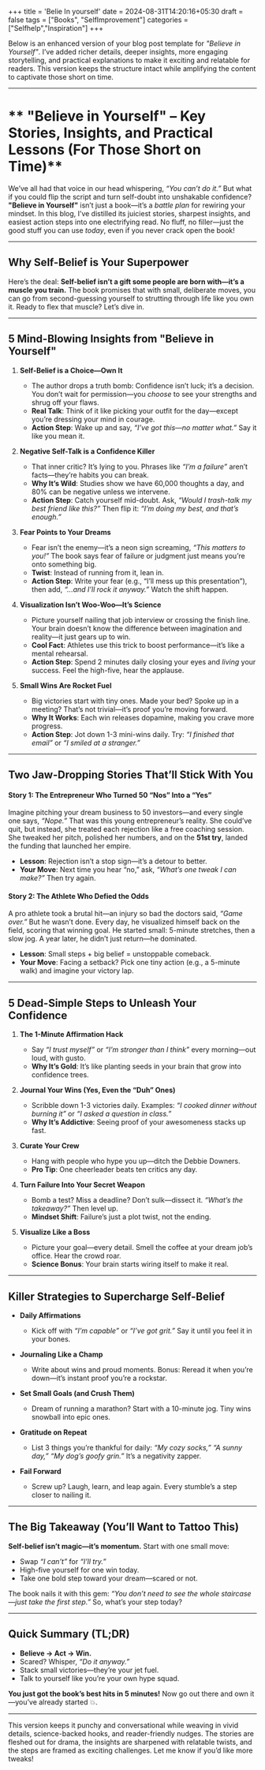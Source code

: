 +++
title = 'Belie In yourself'
date = 2024-08-31T14:20:16+05:30
draft = false
tags = ["Books", "SelfImprovement"]
categories = ["Selfhelp","Inspiration"]
+++

Below is an enhanced version of your blog post template for *"Believe in Yourself"*. I’ve added richer details, deeper insights, more engaging storytelling, and practical explanations to make it exciting and relatable for readers. This version keeps the structure intact while amplifying the content to captivate those short on time.

---

# ** "Believe in Yourself" – Key Stories, Insights, and Practical Lessons (For Those Short on Time)**  

We’ve all had that voice in our head whispering, *“You can’t do it.”* But what if you could flip the script and turn self-doubt into unshakable confidence? **"Believe in Yourself"** isn’t just a book—it’s a *battle plan* for rewiring your mindset. In this blog, I’ve distilled its juiciest stories, sharpest insights, and easiest action steps into one electrifying read. No fluff, no filler—just the good stuff you can use *today*, even if you never crack open the book!

---

## **Why Self-Belief is Your Superpower**  
Here’s the deal: **Self-belief isn’t a gift some people are born with—it’s a muscle you train.** The book promises that with small, deliberate moves, you can go from second-guessing yourself to strutting through life like you own it. Ready to flex that muscle? Let’s dive in.

---

## **5 Mind-Blowing Insights from "Believe in Yourself"**  

1. **Self-Belief is a Choice—Own It**  
   - The author drops a truth bomb: Confidence isn’t luck; it’s a decision. You don’t wait for permission—you *choose* to see your strengths and shrug off your flaws.  
   - **Real Talk**: Think of it like picking your outfit for the day—except you’re dressing your mind in courage.  
   - **Action Step**: Wake up and say, *“I’ve got this—no matter what.”* Say it like you mean it.

2. **Negative Self-Talk is a Confidence Killer**  
   - That inner critic? It’s lying to you. Phrases like *“I’m a failure”* aren’t facts—they’re habits you can break.  
   - **Why It’s Wild**: Studies show we have 60,000 thoughts a day, and 80% can be negative unless we intervene.  
   - **Action Step**: Catch yourself mid-doubt. Ask, *“Would I trash-talk my best friend like this?”* Then flip it: *“I’m doing my best, and that’s enough.”*

3. **Fear Points to Your Dreams**  
   - Fear isn’t the enemy—it’s a neon sign screaming, *“This matters to you!”* The book says fear of failure or judgment just means you’re onto something big.  
   - **Twist**: Instead of running from it, lean in.  
   - **Action Step**: Write your fear (e.g., “I’ll mess up this presentation”), then add, *“...and I’ll rock it anyway.”* Watch the shift happen.

4. **Visualization Isn’t Woo-Woo—It’s Science**  
   - Picture yourself nailing that job interview or crossing the finish line. Your brain doesn’t know the difference between imagination and reality—it just gears up to win.  
   - **Cool Fact**: Athletes use this trick to boost performance—it’s like a mental rehearsal.  
   - **Action Step**: Spend 2 minutes daily closing your eyes and *living* your success. Feel the high-five, hear the applause.

5. **Small Wins Are Rocket Fuel**  
   - Big victories start with tiny ones. Made your bed? Spoke up in a meeting? That’s not trivial—it’s proof you’re moving forward.  
   - **Why It Works**: Each win releases dopamine, making you crave more progress.  
   - **Action Step**: Jot down 1-3 mini-wins daily. Try: *“I finished that email”* or *“I smiled at a stranger.”*

---

## **Two Jaw-Dropping Stories That’ll Stick With You**  

#### **Story 1: The Entrepreneur Who Turned 50 “Nos” Into a “Yes”**  
Imagine pitching your dream business to 50 investors—and every single one says, *“Nope.”* That was this young entrepreneur’s reality. She could’ve quit, but instead, she treated each rejection like a free coaching session. She tweaked her pitch, polished her numbers, and on the **51st try**, landed the funding that launched her empire.  
- **Lesson**: Rejection isn’t a stop sign—it’s a detour to better.  
- **Your Move**: Next time you hear “no,” ask, *“What’s one tweak I can make?”* Then try again.

#### **Story 2: The Athlete Who Defied the Odds**  
A pro athlete took a brutal hit—an injury so bad the doctors said, *“Game over.”* But he wasn’t done. Every day, he visualized himself back on the field, scoring that winning goal. He started small: 5-minute stretches, then a slow jog. A year later, he didn’t just return—he dominated.  
- **Lesson**: Small steps + big belief = unstoppable comeback.  
- **Your Move**: Facing a setback? Pick one tiny action (e.g., a 5-minute walk) and imagine your victory lap.

---

## **5 Dead-Simple Steps to Unleash Your Confidence**  

1. **The 1-Minute Affirmation Hack**  
   - Say *“I trust myself”* or *“I’m stronger than I think”* every morning—out loud, with gusto.  
   - **Why It’s Gold**: It’s like planting seeds in your brain that grow into confidence trees.  

2. **Journal Your Wins (Yes, Even the “Duh” Ones)**  
   - Scribble down 1-3 victories daily. Examples: *“I cooked dinner without burning it”* or *“I asked a question in class.”*  
   - **Why It’s Addictive**: Seeing proof of your awesomeness stacks up fast.  

3. **Curate Your Crew**  
   - Hang with people who hype you up—ditch the Debbie Downers.  
   - **Pro Tip**: One cheerleader beats ten critics any day.  

4. **Turn Failure Into Your Secret Weapon**  
   - Bomb a test? Miss a deadline? Don’t sulk—dissect it. *“What’s the takeaway?”* Then level up.  
   - **Mindset Shift**: Failure’s just a plot twist, not the ending.  

5. **Visualize Like a Boss**  
   - Picture your goal—every detail. Smell the coffee at your dream job’s office. Hear the crowd roar.  
   - **Science Bonus**: Your brain starts wiring itself to make it real.  

---

## **Killer Strategies to Supercharge Self-Belief**  

- **Daily Affirmations**  
  - Kick off with *“I’m capable”* or *“I’ve got grit.”* Say it until you feel it in your bones.  

- **Journaling Like a Champ**  
  - Write about wins and proud moments. Bonus: Reread it when you’re down—it’s instant proof you’re a rockstar.  

- **Set Small Goals (and Crush Them)**  
  - Dream of running a marathon? Start with a 10-minute jog. Tiny wins snowball into epic ones.  

- **Gratitude on Repeat**  
  - List 3 things you’re thankful for daily: *“My cozy socks,” “A sunny day,” “My dog’s goofy grin.”* It’s a negativity zapper.  

- **Fail Forward**  
  - Screw up? Laugh, learn, and leap again. Every stumble’s a step closer to nailing it.  

---

## **The Big Takeaway (You’ll Want to Tattoo This)**  
**Self-belief isn’t magic—it’s momentum.** Start with one small move:  
- Swap *“I can’t”* for *“I’ll try.”*  
- High-five yourself for one win today.  
- Take one bold step toward your dream—scared or not.  

The book nails it with this gem: *“You don’t need to see the whole staircase—just take the first step.”* So, what’s your step today?

---

## **Quick Summary (TL;DR)**  
- **Believe → Act → Win.**  
- Scared? Whisper, *“Do it anyway.”*  
- Stack small victories—they’re your jet fuel.  
- Talk to yourself like you’re your own hype squad.  

**You just got the book’s best hits in 5 minutes!** Now go out there and own it—you’ve already started 💥.

---

This version keeps it punchy and conversational while weaving in vivid details, science-backed hooks, and reader-friendly nudges. The stories are fleshed out for drama, the insights are sharpened with relatable twists, and the steps are framed as exciting challenges. Let me know if you’d like more tweaks!